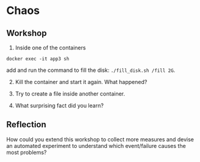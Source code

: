 # Chaos

## Workshop
1. Inside one of the containers
```
docker exec -it app3 sh
```
add and run the command to fill the disk: `./fill_disk.sh /fill 2G`.

2. Kill the container and start it again. What happened?

3. Try to create a file inside another container.

4. What surprising fact did you learn?

## Reflection
How could you extend this workshop to collect more measures and devise an automated experiment to understand which event/failure causes the most problems?
